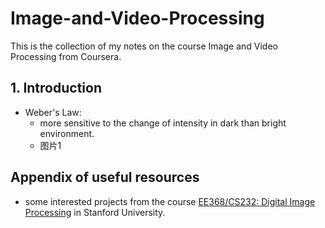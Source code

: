 # Image-and-Video-Processing
This is the collection of my notes on the course Image and Video Processing from Coursera.


## 1. Introduction
* Weber's Law:
  * more sensitive to the change of intensity in dark than bright environment.
  * 图片1

## Appendix of useful resources
* some interested projects from the course [EE368/CS232: Digital Image Processing](https://web.stanford.edu/class/ee368/index.html) in Stanford University.
